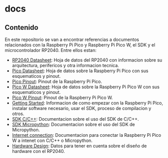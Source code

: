# docs

## Contenido

En este repositorio se van a encontrar referencias a documentos relacionados con la Raspberry Pi Pico y Raspberry Pi Pico W, el SDK y el microcontrolador RP2040. Entre ellos estan:

- [RP2040 Datasheet][rp2040]: Hoja de datos del RP2040 con informacion sobre su arquitectura, perifericos y otra informacion tecnica.
- [Pico Datasheet][pico]: Hoja de datos sobre la Raspberry Pi Pico con sus esquematicos y pinout.
- [Pico Pinout][pinout-pico]: Pinout de la Raspberry Pi Pico.
- [Pico W Datasheet][pico-w]: Hoja de datos sobre la Raspberry Pi Pico W con sus esquematicos y pinout.
- [Pico W Pinout][pinout-pico-w]: Pinout de la Raspberry Pi Pico W.
- [Getting Started][getting-started]: Informacion de como empezar con la Raspberry Pi Pico, instalar software necesario, usar el SDK, proceso de compilacion y otros.
- [SDK C/C++][c/c++]: Documentacion sobre el uso del SDK de C/C++.
- [SDK Micropython][upython]: Documentacion sobre el uso del SDK de Micropython.
- [Internet connection][internet]: Documentacion para conectar la Raspberry Pi Pico W a intenet con C/C++ o Micropython.
- [Hardware Design][hardware]: Datos para tener en cuenta sobre el diseño de hardware con el RP2040.

[rp2040]: https://datasheets.raspberrypi.com/rp2040/rp2040-datasheet.pdf
[pico]: https://datasheets.raspberrypi.com/pico/pico-datasheet.pdf
[pico-w]: https://datasheets.raspberrypi.com/picow/pico-w-datasheet.pdf
[pinout-pico]: https://datasheets.raspberrypi.com/pico/Pico-R3-A4-Pinout.pdf
[pinout-pico-w]: https://datasheets.raspberrypi.com/picow/PicoW-A4-Pinout.pdf
[getting-started]: https://datasheets.raspberrypi.com/pico/getting-started-with-pico.pdf
[c/c++]: https://datasheets.raspberrypi.com/pico/raspberry-pi-pico-c-sdk.pdf
[upython]: https://datasheets.raspberrypi.com/pico/raspberry-pi-pico-python-sdk.pdf
[internet]: https://datasheets.raspberrypi.com/picow/connecting-to-the-internet-with-pico-w.pdf
[hardware]: https://datasheets.raspberrypi.com/rp2040/hardware-design-with-rp2040.pdf